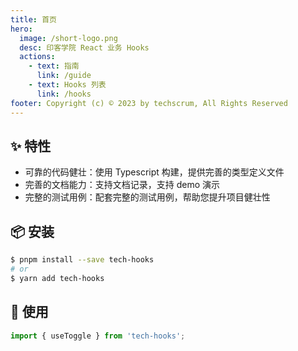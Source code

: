 ```yaml
---
title: 首页
hero:
  image: /short-logo.png
  desc: 印客学院 React 业务 Hooks
  actions:
    - text: 指南
      link: /guide
    - text: Hooks 列表
      link: /hooks
footer: Copyright (c) © 2023 by techscrum, All Rights Reserved
---
```


## ✨ 特性

- 可靠的代码健壮：使用 Typescript 构建，提供完善的类型定义文件
- 完善的文档能力：支持文档记录，支持 demo 演示
- 完整的测试用例：配套完整的测试用例，帮助您提升项目健壮性

## 📦 安装

```bash
$ pnpm install --save tech-hooks
# or
$ yarn add tech-hooks
```

## 🔨 使用

```ts
import { useToggle } from 'tech-hooks';
```

